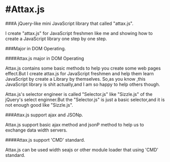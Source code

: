 #Attax.js
========

###A jQuery-like mini JavaScript  library that called "attax.js".

I create "attax.js" for  JavaScript freshmen like me and  showing  how to create a JavaScript library one step by one step.


###Major in DOM Operating.

####Attax.js major in DOM Operating

Attax.js contains some basic methods to help you create some web pages effect.But I create attax.js for JavaScript freshmen and help them learn JavaScript by create a Library by themselves. So,as you know ,this JavaScript library is shit actually,and I am so happy to help others though.

Attax.js's selector engineer is called "Selector.js" like "Sizzle.js" of the jQuery's select enginner.But the "Selector.js" is just a basic selector,and it is not  enough good like "Sizzle.js".



###Attax.js support ajax and JSONp.

Attax.js support basic ajax method and jsonP method  to help us to exchange data width servers.


####Attax.js support 'CMD' standard.

Attax.js can be used width seajs or other module loader that using 'CMD' standard.
